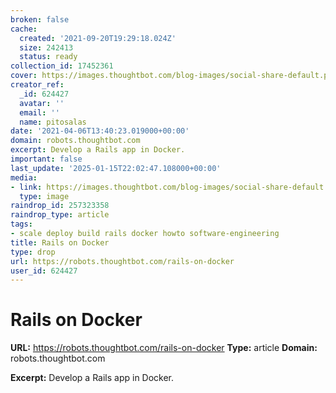 ```yaml
---
broken: false
cache:
  created: '2021-09-20T19:29:18.024Z'
  size: 242413
  status: ready
collection_id: 17452361
cover: https://images.thoughtbot.com/blog-images/social-share-default.png
creator_ref:
  _id: 624427
  avatar: ''
  email: ''
  name: pitosalas
date: '2021-04-06T13:40:23.019000+00:00'
domain: robots.thoughtbot.com
excerpt: Develop a Rails app in Docker.
important: false
last_update: '2025-01-15T22:02:47.108000+00:00'
media:
- link: https://images.thoughtbot.com/blog-images/social-share-default.png
  type: image
raindrop_id: 257323358
raindrop_type: article
tags:
- scale deploy build rails docker howto software-engineering
title: Rails on Docker
type: drop
url: https://robots.thoughtbot.com/rails-on-docker
user_id: 624427
---
```


# Rails on Docker

**URL:** https://robots.thoughtbot.com/rails-on-docker
**Type:** article
**Domain:** robots.thoughtbot.com

**Excerpt:** Develop a Rails app in Docker.
